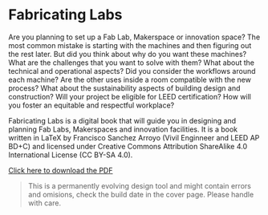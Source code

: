 # Fabricating Labs

Are you planning to set up a Fab Lab, Makerspace or innovation space? The most common mistake is starting with the machines and then figuring out the rest later. But did you think about why do you want these machines? What are the challenges that you want to solve with them?  What about the technical and operational aspects? Did you consider the workflows around each machine? Are the other uses inside a room compatible with the new process? What about the sustainability aspects of building design and construction? Will your project be eligible for LEED certification? How will you foster an equitable and respectful workplace?

Fabricating Labs is a digital book that will guide you in designing and planning Fab Labs, Makerspaces and innovation facilities. It is a book written in LaTeX by Francisco Sanchez Arroyo (Vivil Enginneer and LEED AP BD+C) and licensed under Creative Commons Attribution ShareAlike 4.0 International License (CC BY-SA 4.0).

[Click here to download the PDF](https://github.com/TheBeachLab/fabricating-labs/raw/master/fabricating-labs.pdf)

> This is a permanently evolving design tool and might contain errors and omisions, check the build date in the cover page. Please handle with care.
